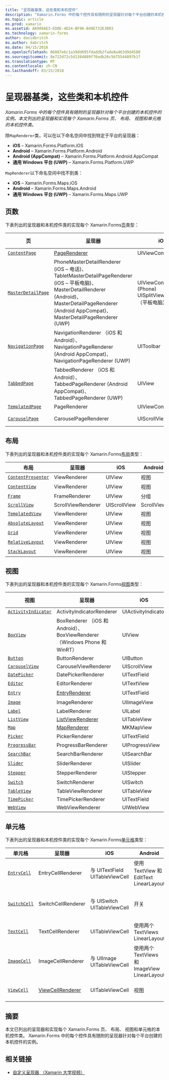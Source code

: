 ```yaml
---
title: "呈现器基类，这些类和本机控件"
description: "Xamarin.Forms 中的每个控件具有随附的呈现器针对每个平台创建的本机控件的实例。 本文列出的呈现器和实现每个 Xamarin.Forms 页、 布局、 视图和单元格的本机控件类。"
ms.topic: article
ms.prod: xamarin
ms.assetid: A8909AE3-ED0E-4D24-BF96-B49E732E3B93
ms.technology: xamarin-forms
author: davidbritch
ms.author: dabritch
ms.date: 04/15/2016
ms.openlocfilehash: 06887e6c1a39dd695fdaddb2fade8a463d9d4580
ms.sourcegitcommit: 8e722d72c5d1384889f70adb26c5675544897b1f
ms.translationtype: MT
ms.contentlocale: zh-CN
ms.lasthandoff: 03/15/2018
---
```

# <a name="renderer-base-classes-and-native-controls"></a>呈现器基类，这些类和本机控件

_Xamarin.Forms 中的每个控件具有随附的呈现器针对每个平台创建的本机控件的实例。本文列出的呈现器和实现每个 Xamarin.Forms 页、 布局、 视图和单元格的本机控件类。_

除`MapRenderer`类，可以在以下命名空间中找到特定于平台的呈现器：

- **iOS** – Xamarin.Forms.Platform.iOS
- **Android** – Xamarin.Forms.Platform.Android
- **Android (AppCompat)** – Xamarin.Forms.Platform.Android.AppCompat
- **通用 Windows 平台 (UWP)** – Xamarin.Forms.Platform.UWP

`MapRenderer`以下命名空间中找不到类：

- **iOS** – Xamarin.Forms.Maps.iOS
- **Android** – Xamarin.Forms.Maps.Android
- **通用 Windows 平台 (UWP)** – Xamarin.Forms.Maps.UWP

## <a name="pages"></a>页数

下表列出的呈现器和本机控件类的实现每个 Xamarin.Forms[页](~/xamarin-forms/user-interface/controls/pages.md)类型：

|页|呈现器|iOS|Android|Android (AppCompat)|UWP|
|--- |--- |--- |--- |--- |--- |
|[`ContentPage`](https://developer.xamarin.com/api/type/Xamarin.Forms.ContentPage/)|[PageRenderer](~/xamarin-forms/app-fundamentals/custom-renderer/contentpage.md)|UIViewController|分组||FrameworkElement|
|[`MasterDetailPage`](https://developer.xamarin.com/api/type/Xamarin.Forms.MasterDetailPage/)|PhoneMasterDetailRenderer (iOS – 电话)、 TabletMasterDetailPageRenderer (iOS – 平板电脑)、 MasterDetailRenderer (Android)、 MasterDetailPageRenderer (Android AppCompat)、 MasterDetailPageRenderer (UWP)|UIViewController (Phone) UISplitViewController （平板电脑）|DrawerLayout (v4)|DrawerLayout (v4)|FrameworkElement （自定义控件）|
|[`NavigationPage`](https://developer.xamarin.com/api/type/Xamarin.Forms.NavigationPage/)|NavigationRenderer （iOS 和 Android）、 NavigationPageRenderer (Android AppCompat)、 NavigationPageRenderer (UWP)|UIToolbar|分组|分组|FrameworkElement （自定义控件）|
|[`TabbedPage`](https://developer.xamarin.com/api/type/Xamarin.Forms.TabbedPage/)|TabbedRenderer （iOS 和 Android）、 TabbedPageRenderer (Android AppCompat)、 TabbedPageRenderer (UWP)|UIView|ViewPager|ViewPager|FrameworkElement (Pivot)|
|[`TemplatedPage`](https://developer.xamarin.com/api/type/Xamarin.Forms.TemplatedPage/)|PageRenderer|UIViewController|分组||FrameworkElement|
|[`CarouselPage`](https://developer.xamarin.com/api/type/Xamarin.Forms.CarouselPage/)|CarouselPageRenderer|UIScrollView|ViewPager|ViewPager|FrameworkElement (FlipView)|

## <a name="layouts"></a>布局

下表列出的呈现器和本机控件类的实现每个 Xamarin.Forms[布局](~/xamarin-forms/user-interface/controls/layouts.md)类型：

|布局|呈现器|iOS|Android|UWP|
|--- |--- |--- |--- |--- |
|[`ContentPresenter`](https://developer.xamarin.com/api/type/Xamarin.Forms.ContentPresenter/)|ViewRenderer|UIView|视图|FrameworkElement|
|[`ContentView`](https://developer.xamarin.com/api/type/Xamarin.Forms.ContentView/)|ViewRenderer|UIView|视图|FrameworkElement|
|[`Frame`](https://developer.xamarin.com/api/type/Xamarin.Forms.Frame/)|FrameRenderer|UIView|分组|Border|
|[`ScrollView`](https://developer.xamarin.com/api/type/Xamarin.Forms.ScrollView/)|ScrollViewRenderer|UIScrollView|ScrollView|ScrollViewer|
|[`TemplatedView`](https://developer.xamarin.com/api/type/Xamarin.Forms.TemplatedView/)|ViewRenderer|UIView|视图|FrameworkElement|
|[`AbsoluteLayout`](https://developer.xamarin.com/api/type/Xamarin.Forms.AbsoluteLayout/)|ViewRenderer|UIView|视图|FrameworkElement|
|[`Grid`](https://developer.xamarin.com/api/type/Xamarin.Forms.Grid/)|ViewRenderer|UIView|视图|FrameworkElement|
|[`RelativeLayout`](https://developer.xamarin.com/api/type/Xamarin.Forms.RelativeLayout/)|ViewRenderer|UIView|视图|FrameworkElement|
|[`StackLayout`](https://developer.xamarin.com/api/type/Xamarin.Forms.StackLayout/)|ViewRenderer|UIView|视图|FrameworkElement|

## <a name="views"></a>视图

下表列出的呈现器和本机控件类的实现每个 Xamarin.Forms[视图](~/xamarin-forms/user-interface/controls/views.md)类型：

|视图|呈现器|iOS|Android|Android (AppCompat)|UWP|
|--- |--- |--- |--- |--- |--- |
|[`ActivityIndicator`](https://developer.xamarin.com/api/type/Xamarin.Forms.ActivityIndicator/)|ActivityIndicatorRenderer|UIActivityIndicator|ProgressBar||ProgressBar|
|[`BoxView`](https://developer.xamarin.com/api/type/Xamarin.Forms.BoxView/)|BoxRenderer （iOS 和 Android）、 BoxViewRenderer （Windows Phone 和 WinRT）|UIView|分组||矩形|
|[`Button`](https://developer.xamarin.com/api/type/Xamarin.Forms.Button/)|ButtonRenderer|UIButton|Button|AppCompatButton|Button|
|[`CarouselView`](https://developer.xamarin.com/api/type/Xamarin.Forms.CarouselView/)|CarouselViewRenderer|UIScrollView|RecyclerView||FlipView|
|[`DatePicker`](https://developer.xamarin.com/api/type/Xamarin.Forms.DatePicker/)|DatePickerRenderer|UITextField|EditText||DatePicker|
|[`Editor`](https://developer.xamarin.com/api/type/Xamarin.Forms.Editor/)|EditorRenderer|UITextView|EditText||文本框|
|[`Entry`](https://developer.xamarin.com/api/type/Xamarin.Forms.Entry/)|[EntryRenderer](~/xamarin-forms/app-fundamentals/custom-renderer/entry.md)|UITextField|EditText||文本框|
|[`Image`](https://developer.xamarin.com/api/type/Xamarin.Forms.Image/)|ImageRenderer|UIImageView|ImageView||图像|
|[`Label`](https://developer.xamarin.com/api/type/Xamarin.Forms.Label/)|LabelRenderer|UILabel|TextView||TextBlock|
|[`ListView`](https://developer.xamarin.com/api/type/Xamarin.Forms.ListView/)|[ListViewRenderer](~/xamarin-forms/app-fundamentals/custom-renderer/listview.md)|UITableView|ListView||ListView|
|[`Map`](https://developer.xamarin.com/api/type/Xamarin.Forms.Maps.Map/)|[MapRenderer](~/xamarin-forms/app-fundamentals/custom-renderer/map/index.md)|MKMapView|MapView||MapControl|
|[`Picker`](https://developer.xamarin.com/api/type/Xamarin.Forms.Picker/)|PickerRenderer|UITextField|EditText|EditText|组合框|
|[`ProgressBar`](https://developer.xamarin.com/api/type/Xamarin.Forms.ProgressBar/)|ProgressBarRenderer|UIProgressView|ProgressBar||ProgressBar|
|[`SearchBar`](https://developer.xamarin.com/api/type/Xamarin.Forms.SearchBar/)|SearchBarRenderer|UISearchBar|程序标签||AutoSuggestBox|
|[`Slider`](https://developer.xamarin.com/api/type/Xamarin.Forms.Slider/)|SliderRenderer|UISlider|拖动条||Slider|
|[`Stepper`](https://developer.xamarin.com/api/type/Xamarin.Forms.Stepper/)|StepperRenderer|UIStepper|LinearLayout||控件|
|[`Switch`](https://developer.xamarin.com/api/type/Xamarin.Forms.Switch/)|SwitchRenderer|UISwitch|开关|SwitchCompat|ToggleSwitch|
|[`TableView`](https://developer.xamarin.com/api/type/Xamarin.Forms.TableView/)|TableViewRenderer|UITableView|ListView||ListView|
|[`TimePicker`](https://developer.xamarin.com/api/type/Xamarin.Forms.TimePicker/)|TimePickerRenderer|UITextField|EditText||TimePicker|
|[`WebView`](https://developer.xamarin.com/api/type/Xamarin.Forms.WebView/)|WebViewRenderer|UIWebView|WebView||WebView|

## <a name="cells"></a>单元格

下表列出的呈现器和本机控件类的实现每个 Xamarin.Forms[单元格](~/xamarin-forms/user-interface/controls/cells.md)类型：

|单元格|呈现器|iOS|Android|UWP|
|--- |--- |--- |--- |--- |
|[`EntryCell`](https://developer.xamarin.com/api/type/Xamarin.Forms.EntryCell/)|EntryCellRenderer|与 UITextField UITableViewCell|使用 TextView 和 EditText LinearLayout|与文本框的数据模板|
|[`SwitchCell`](https://developer.xamarin.com/api/type/Xamarin.Forms.SwitchCell/)|SwitchCellRenderer|与 UISwitch UITableViewCell|开关|与包含的 TextBlock 和 ToggleSwitch 网格的数据模板|
|[`TextCell`](https://developer.xamarin.com/api/type/Xamarin.Forms.TextCell/)|TextCellRenderer|UITableViewCell|使用两个 TextViews LinearLayout|数据模板包含两个 Textblock StackPanel 与|
|[`ImageCell`](https://developer.xamarin.com/api/type/Xamarin.Forms.ImageCell/)|ImageCellRenderer|与 UIImage UITableViewCell|使用两个 TextViews 和 ImageView LinearLayout|与包含的映像和两个 Textblock 网格的数据模板|
|[`ViewCell`](https://developer.xamarin.com/api/type/Xamarin.Forms.ViewCell/)|[ViewCellRenderer](~/xamarin-forms/app-fundamentals/custom-renderer/viewcell.md)|UITableViewCell|视图|与 ContentPresenter DataTemplate|

## <a name="summary"></a>摘要

本文已列出的呈现器和实现每个 Xamarin.Forms 页、 布局、 视图和单元格的本机控件类。 Xamarin.Forms 中的每个控件具有随附的呈现器针对每个平台创建的本机控件的实例。

## <a name="related-links"></a>相关链接

- [自定义呈现器 （Xamarin 大学视频）](https://developer.xamarin.com/videos/cross-platform/xamarinforms-custom-renderers/)
